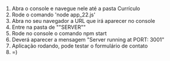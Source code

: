 1. Abra o console e navegue nele até a pasta Currículo
2. Rode o comando 'node app_22.js'
3. Abra no seu navegador a URL que irá aparecer no console
4. Entre na pasta de ""SERVER""
5. Rode no console o comando npm start
6. Deverá aparecer a mensagem "Server running at PORT: 3001"
7. Aplicação rodando, pode testar o formulário de contato
4. =)